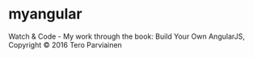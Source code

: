 # myangular
Watch & Code - My work through the book: Build Your Own AngularJS, Copyright © 2016 Tero Parviainen 
